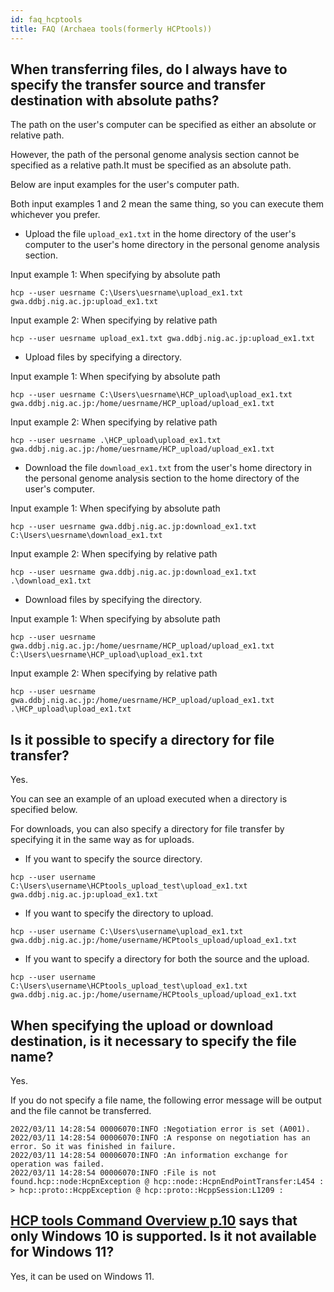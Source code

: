 ```yaml
---
id: faq_hcptools
title: FAQ (Archaea tools(formerly HCPtools))
---
```



## When transferring files, do I always have to specify the transfer source and transfer destination with absolute paths?

The path on the user's computer can be specified as either an absolute or relative path.

However, the path of the personal genome analysis section cannot be specified as a relative path.It must be specified as an absolute path.

Below are input examples for the user's computer path.

Both input examples 1 and 2 mean the same thing, so you can execute them whichever you prefer.


- Upload the file `upload_ex1.txt` in the home directory of the user's computer to the user's home directory in the personal genome analysis section.

Input example 1: When specifying by absolute path
```
hcp --user uesrname C:\Users\uesrname\upload_ex1.txt gwa.ddbj.nig.ac.jp:upload_ex1.txt
```

Input example 2: When specifying by relative path
```
hcp --user uesrname upload_ex1.txt gwa.ddbj.nig.ac.jp:upload_ex1.txt
```


- Upload files by specifying a directory.

Input example 1: When specifying by absolute path
```
hcp --user uesrname C:\Users\uesrname\HCP_upload\upload_ex1.txt gwa.ddbj.nig.ac.jp:/home/uesrname/HCP_upload/upload_ex1.txt
```

Input example 2: When specifying by relative path
```
hcp --user uesrname .\HCP_upload\upload_ex1.txt gwa.ddbj.nig.ac.jp:/home/uesrname/HCP_upload/upload_ex1.txt
```


- Download the file `download_ex1.txt` from the user's home directory in the personal genome analysis section to the home directory of the user's computer.

Input example 1: When specifying by absolute path
```
hcp --user uesrname gwa.ddbj.nig.ac.jp:download_ex1.txt C:\Users\uesrname\download_ex1.txt
```

Input example 2: When specifying by relative path
```
hcp --user uesrname gwa.ddbj.nig.ac.jp:download_ex1.txt .\download_ex1.txt
```

- Download files by specifying the directory.

Input example 1: When specifying by absolute path
```
hcp --user uesrname gwa.ddbj.nig.ac.jp:/home/uesrname/HCP_upload/upload_ex1.txt C:\Users\uesrname\HCP_upload\upload_ex1.txt
```

Input example 2: When specifying by relative path
```
hcp --user uesrname gwa.ddbj.nig.ac.jp:/home/uesrname/HCP_upload/upload_ex1.txt .\HCP_upload\upload_ex1.txt
```


## Is it possible to specify a directory for file transfer?

Yes.

You can see an example of an upload executed when a directory is specified below.

For downloads, you can also specify a directory for file transfer by specifying it in the same way as for uploads.

- If you want to specify the source directory.
```
hcp --user username C:\Users\username\HCPtools_upload_test\upload_ex1.txt gwa.ddbj.nig.ac.jp:upload_ex1.txt
```

- If you want to specify the directory to upload.
```
hcp --user username C:\Users\username\upload_ex1.txt gwa.ddbj.nig.ac.jp:/home/username/HCPtools_upload/upload_ex1.txt
```

- If you want to specify a directory for both the source and the upload.
```
hcp --user username C:\Users\username\HCPtools_upload_test\upload_ex1.txt gwa.ddbj.nig.ac.jp:/home/username/HCPtools_upload/upload_ex1.txt
```


## When specifying the upload or download destination, is it necessary to specify the file name?

Yes.

If you do not specify a file name, the following error message will be output and the file cannot be transferred.

```
2022/03/11 14:28:54 00006070:INFO :Negotiation error is set (A001).
2022/03/11 14:28:54 00006070:INFO :A response on negotiation has an error. So it was finished in failure.
2022/03/11 14:28:54 00006070:INFO :An information exchange for operation was failed.
2022/03/11 14:28:54 00006070:INFO :File is not found.hcp::node:HcpnException @ hcp::node::HcpnEndPointTransfer:L454 :  > hcp::proto::HcppException @ hcp::proto::HcppSession:L1209 :
```


## [<u>HCP tools Command Overview p.10</u>](/pdf/HCPtools_overview_en.pdf) says that only Windows 10 is supported. Is it not available for Windows 11?

Yes, it can be used on Windows 11.

